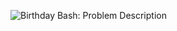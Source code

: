 ![Birthday Bash: Problem Description](https://github.com/ccyannchan/bronco-ctf-writeups-2024/blob/main/birthday_bash/birthday_bash.PNG "Birthday Bash: Problem Description")